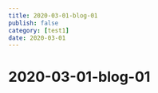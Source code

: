 ```yaml
---
title: 2020-03-01-blog-01
publish: false
category: [test1]
date: 2020-03-01
---
```


# 2020-03-01-blog-01
